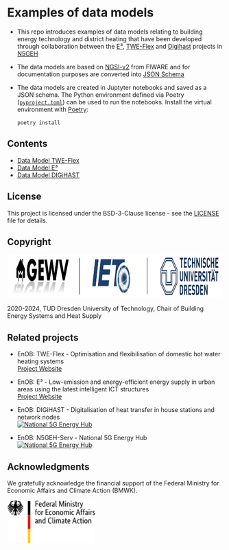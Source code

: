 # Examples of data models 
- This repo introduces examples of data models relating to building energy technology and district heating that have been developed through collaboration between the [E³](https://n5geh.de/e3/), [TWE-Flex](https://n5geh.de/twe-flex/) and [Digihast](https://n5geh.de/digihast/) projects in [N5GEH](https://n5geh.de/)

- The data models are based on [NGSI-v2](https://fiware-tutorials.readthedocs.io/en/latest/getting-started.html) from FIWARE and for documentation purposes are converted into [JSON Schema](https://json-schema.org/)

- The data models are created in Juptyter notebooks and saved as a JSON schema. The Python environment defined via Poetry ([`pyproject.toml`](./pyproject.toml)) can be used to run the notebooks. Install the virtual environment with [Poetry](https://python-poetry.org/): 
    ```
    poetry install
    ```

## Contents
- [Data Model TWE-Flex](./tweflex_data_model/)
- [Data Model E³](./e3_data_model/)
- [Data Model DIGiHAST](./digihast_data_model/)


## License

This project is licensed under the BSD-3-Clause license - see the [LICENSE](LICENSE) file for details.

## Copyright

<a href="https://tu-dresden.de/ing/maschinenwesen/iet/gewv"> <img alt="EBC" src="https://raw.githubusercontent.com/N5GEH/.github/main/logos/Logo-Banner-TUD-IET-GEWV.jpg" height="100"> </a>

2020-2024, TUD Dresden University of Technology, Chair of Building Energy Systems and Heat Supply

## Related projects

- EnOB: TWE-Flex - Optimisation and flexibilisation of domestic hot water heating systems <br>
<a href="https://n5geh.de/twe-flex/"> Project Website </a>

- EnOB: E³ - Low-emission and energy-efficient energy supply in urban areas using the latest intelligent ICT structures <br>
<a href="https://n5geh.de/e3/"> Project Website </a>

- EnOB: DIGiHAST - Digitalisation of heat transfer in house stations and network nodes <br>
<a href="https://n5geh.de/digihast/"> <img alt="National 5G Energy Hub" 
src="https://cloudstore.zih.tu-dresden.de/index.php/s/ZZiFLQC6bisxqds/preview" height="150"> </a>

- EnOB: N5GEH-Serv - National 5G Energy Hub <br>
<a href="https://n5geh.de/"> <img alt="National 5G Energy Hub" 
src="https://avatars.githubusercontent.com/u/43948851?s=200&v=4" height="150"></a>

## Acknowledgments

We gratefully acknowledge the financial support of the Federal Ministry for Economic Affairs and Climate Action (BMWK).

<a href="https://www.bmwi.de/Navigation/EN/Home/home.html"> <img alt="BMWK" 
src="https://raw.githubusercontent.com/RWTH-EBC/FiLiP/master/docs/logos/bmwi_logo_en.png" height="100"> </a>